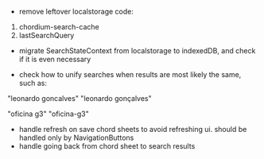 - remove leftover localstorage code:

1. chordium-search-cache
2. lastSearchQuery

- migrate SearchStateContext from localstorage to indexedDB, and check if it is even necessary

- check how to unify searches when results are most likely the same, such as:

"leonardo goncalves"
"leonardo gonçalves"

"oficina g3"
"oficina-g3"

- handle refresh on save chord sheets to avoid refreshing ui. should be handled only by NavigationButtons
- handle going back from chord sheet to search results
